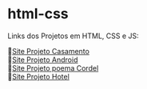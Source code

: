 # html-css
 Links dos Projetos em HTML, CSS e JS:


&#128279;<a href="https://nicollassevero.github.io/html-css/projetos/projeto-casamento/casamento.html" target="_blank" >Site Projeto Casamento</a>
<br>
&#128279;<a href="https://nicollassevero.github.io/html-css/projetos/projeto-android-curso/android.html" target="_blank">Site Projeto Android</a>
<br>
&#128279;<a href="https://nicollassevero.github.io/html-css/projetos/projeto-cordel/index.html" target="_blank">Site Projeto poema Cordel</a>
<br>
&#128279;<a href="https://nicollassevero.github.io/html-css/projetos/projeto-hotel/index1.html " target="_blank">Site Projeto Hotel </a>